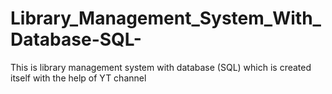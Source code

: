 # Library_Management_System_With_Database-SQL-
This is library management system with database (SQL) which is created itself with the help of YT channel
